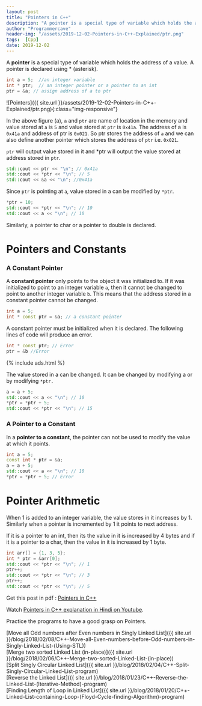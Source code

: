 ```yaml
---
layout: post
title: "Pointers in C++"
description: "A pointer is a special type of variable which holds the address of a value. A pointer is declared using * (asterisk).A constant pointer only points to the object it was initialized to.In a pointer to a constant, the pointer can not be used to modify the value at which it points."
author: "Programmercave"
header-img: "/assets/2019-12-02-Pointers-in-C++-Explained/ptr.png"
tags:  [Cpp]
date: 2019-12-02
---
```


A **pointer** is a special type of variable which holds the address of a value. A pointer is declared using * (asterisk).

```cpp
int a = 5;  //an integer variable
int * ptr;  // an integer pointer or a pointer to an int
ptr = &a; // assign address of a to ptr
```

![Pointers]({{ site.url }}/assets/2019-12-02-Pointers-in-C++-Explained/ptr.png){:class="img-responsive"}

In the above figure (a), `a` and `ptr` are name of location in the memory and value stored at `a` is `5` and value stored at `ptr` is `0x41a`. The address of a is `0x41a` and address of ptr is `0x021`. So ptr stores the address of `a` and we can also define another pointer which stores the address of `ptr` i.e. `0x021`.

`ptr` will output value stored in it and *ptr will output the value stored at address stored in `ptr`.

```cpp
std::cout << ptr << "\n"; // 0x41a
std::cout << *ptr << "\n"; // 5
std::cout << &a << "\n"; //0x41a
```

Since `ptr` is pointing at `a`, value stored in a can be modified by `*ptr`.

```cpp
*ptr = 10;
std::cout << *ptr << "\n"; // 10
std::cout << a << "\n"; // 10
```

Similarly, a pointer to char or a pointer to double is declared.

<h1>Pointers and Constants</h1>

<h3>A Constant Pointer</h3>

A **constant pointer** only points to the object it was initialized to. If it was initialized to point to an integer variable `a`, then it cannot be changed to point to another integer variable `b`. This means that the address stored in a constant pointer cannot be changed.

```cpp
int a = 5;
int * const ptr = &a; // a constant pointer
```

A constant pointer must be initialized when it is declared. The following lines of code will produce an error.

```cpp
int * const ptr; // Error
ptr = &b //Error
```

{% include ads.html %}<br/>

The value stored in a can be changed. It can be changed by modifying a or by modifying `*ptr.`

```cpp
a = a + 5;
std::cout << a << "\n"; // 10
*ptr = *ptr + 5;
std::cout << *ptr << "\n"; // 15
```

<h3>A Pointer to a Constant</h3>

In a **pointer to a constant**, the pointer can not be used to modify the value at which it points.

```cpp
int a = 5;
const int * ptr = &a;
a = a + 5;
std::cout << a << "\n"; // 10
*ptr = *ptr + 5; // Error
```

<h1>Pointer Arithmetic</h1>

When 1 is added to an integer variable, the value stores in it increases by 1. Similarly when a pointer is incremented by 1 it points to next address.

If it is a pointer to an int, then its the value in it is increased by 4 bytes and if it is a pointer to a char, then the value in it is increased by 1 byte.

```cpp
int arr[] = {1, 3, 5};
int * ptr = &arr[0];
std::cout << *ptr << "\n"; // 1
ptr++;
std::cout << *ptr << "\n"; // 3
ptr++;
std::cout << *ptr << "\n"; // 5
```

Get this post in pdf : [Pointers in C++](https://www.file-up.org/gxmotwacbs8x)

Watch [Pointers in C++ explanation in Hindi on Youtube](https://youtu.be/pQ82tDhTX5g).

Practice the programs to have a good grasp on Pointers.

[Move all Odd numbers after Even numbers in Singly Linked List]({{ site.url }}/blog/2018/02/08/C++-Move-all-Even-numbers-before-Odd-numbers-in-Singly-Linked-List-(Using-STL))<br/>
[Merge two sorted Linked List (in-place)]({{ site.url }}/blog/2018/02/06/C++-Merge-two-sorted-Linked-List-(in-place))<br/>
[Split Singly Circular Linked List]({{ site.url }}/blog/2018/02/04/C++-Split-Singly-Circular-Linked-List-program)<br/>
[Reverse the Linked List]({{ site.url }}/blog/2018/01/23/C++-Reverse-the-Linked-List-(Iterative-Method)-program)<br/>
[Finding Length of Loop in Linked List]({{ site.url }}/blog/2018/01/20/C++-Linked-List-containing-Loop-(Floyd-Cycle-finding-Algorithm)-program)<br/>







